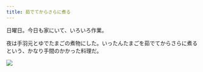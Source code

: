 ```yaml
---
title: 茹でてからさらに煮る
---
```


日曜日。今日も家にいて、いろいろ作業。

夜は手羽元とゆでたまごの煮物にした。いったんたまごを茹でてからさらに煮るという、かなり手間のかかった料理だ。

![](https://photos.apkas.net/medium/202508/20250824-1R300190.webp)
